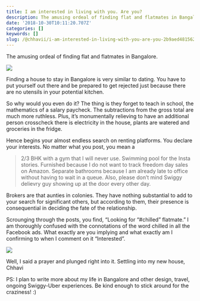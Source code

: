 ```yaml
---
title: I am interested in living with you. Are you?
description: The amusing ordeal of finding flat and flatmates in Bangalore.
date: '2018-10-30T10:11:20.707Z'
categories: []
keywords: []
slug: /@chhavii/i-am-interested-in-living-with-you-are-you-2b9aed481562
---
```


The amusing ordeal of finding flat and flatmates in Bangalore.

![](https://cdn-images-1.medium.com/max/800/1*aLozzNaMHGiCBq-BiouSbg.png)

Finding a house to stay in Bangalore is very similar to dating. You have to put yourself out there and be prepared to get rejected just because there are no utensils in your potential kitchen.

So why would you even do it? The thing is they forget to teach in school, the mathematics of a salary paycheck. The subtractions from the gross total are much more ruthless. Plus, it’s monumentally relieving to have an additional person crosscheck there is electricity in the house, plants are watered and groceries in the fridge.

Hence begins your almost endless search on renting platforms. You declare your interests. No matter what you post, you mean a

> 2/3 BHK with a gym that I will never use. Swimming pool for the Insta stories. Furnished because I do not want to track freedom day sales on Amazon. Separate bathrooms because I am already late to office without having to wait in a queue. Also, please don’t mind Swiggy delievry guy showing up at the door every other day.

Brokers are that aunties in colonies. They have nothing substantial to add to your search for significant others, but according to them, their presence is consequential in deciding the fate of the relationship.

Scrounging through the posts, you find, “Looking for “#chilled” flatmate.” I am thoroughly confused with the connotations of the word chilled in all the Facebook ads. What exactly are you implying and what exactly am I confirming to when I comment on it “Interested”.

![](https://cdn-images-1.medium.com/max/800/1*LkwpSGHl9LXZ0SnDR-iqkw.jpeg)

Well, I said a prayer and plunged right into it. Settling into my new house,  
Chhavi

PS: I plan to write more about my life in Bangalore and other design, travel, ongoing Swiggy-Uber experiences. Be kind enough to stick around for the craziness! :)